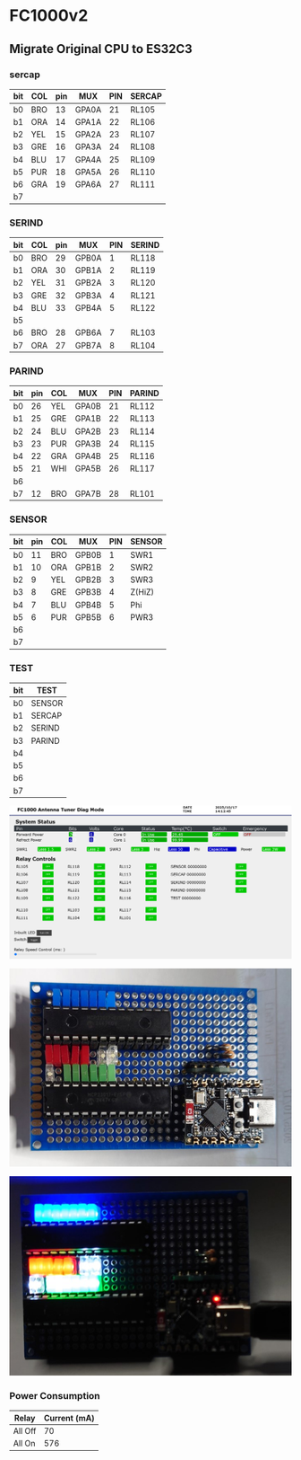 # FC1000v2 
## Migrate Original CPU to ES32C3

### sercap
| bit | COL | pin | MUX | PIN | SERCAP
| --- | --- | --- | --- | --- | ---
| b0 | BRO | 13 | GPA0A | 21 | RL105 |
| b1 | ORA | 14 | GPA1A | 22 | RL106 |
| b2 | YEL | 15 | GPA2A | 23 | RL107 |
| b3 | GRE | 16 | GPA3A | 24 | RL108 |
| b4 | BLU | 17 | GPA4A | 25 | RL109 |
| b5 | PUR | 18 | GPA5A | 26 | RL110 |
| b6 | GRA | 19 | GPA6A | 27 | RL111 |
| b7 |

### SERIND
| bit | COL | pin | MUX | PIN | SERIND
| --- | --- | --- | --- | --- | ---
| b0 | BRO | 29 | GPB0A | 1 | RL118 |
| b1 | ORA | 30 | GPB1A | 2 | RL119 |
| b2 | YEL | 31 | GPB2A | 3 | RL120 |
| b3 | GRE | 32 | GPB3A | 4 | RL121 |
| b4 | BLU | 33 | GPB4A | 5 | RL122 |
| b5 |  | |
| b6 | BRO | 28 | GPB6A | 7 | RL103 |
| b7 | ORA | 27 | GPB7A | 8 | RL104 |

### PARIND
| bit | pin | COL | MUX | PIN | PARIND |
| --- | --- | --- | --- | --- | ---
| b0 | 26 | YEL | GPA0B | 21 | RL112 |
| b1 | 25 | GRE | GPA1B | 22 | RL113 |
| b2 | 24 | BLU | GPA2B | 23 | RL114 |
| b3 | 23 | PUR | GPA3B | 24 | RL115 |
| b4 | 22 | GRA | GPA4B | 25 | RL116 |
| b5 | 21 | WHI | GPA5B | 26 | RL117 |
| b6 | | |
| b7 | 12 | BRO | GPA7B | 28 | RL101 |

### SENSOR
| bit | pin | COL | MUX | PIN | SENSOR |
| --- | --- | --- | --- | --- | ---
| b0 | 11 | BRO | GPB0B | 1 | SWR1 |
| b1 | 10 | ORA | GPB1B | 2 | SWR2 |
| b2 | 9 | YEL | GPB2B | 3 | SWR3 |
| b3 | 8 | GRE | GPB3B | 4 | Z(HiZ) |
| b4 | 7 | BLU | GPB4B | 5 | Phi |
| b5 | 6 | PUR | GPB5B | 6 | PWR3 |
| b6 | | |
| b7 | | |

### TEST
| bit | TEST |
| --- | ---
| b0 | SENSOR
| b1 | SERCAP
| b2 | SERIND
| b3 | PARIND
| b4 | 
| b5 | 
| b6 | 
| b7 | 


![alt text](image/ScreenShot.png)


![alt text](image/BoardImage.JPG)


![alt text](image/LED_AllOn.JPG)

### Power Consumption

| Relay | Current (mA) |
| --- | ---
| All Off | 70
| All On | 576
